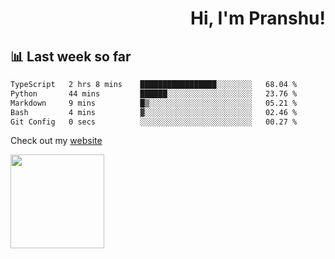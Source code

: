 <div align="right" >
   
   <H1>Hi, I'm Pranshu!</H1>

</div>

## 📊 Last week so far
<!--START_SECTION:waka-->

```txt
TypeScript   2 hrs 8 mins    █████████████████░░░░░░░░   68.04 %
Python       44 mins         ██████░░░░░░░░░░░░░░░░░░░   23.76 %
Markdown     9 mins          █▒░░░░░░░░░░░░░░░░░░░░░░░   05.21 %
Bash         4 mins          ▓░░░░░░░░░░░░░░░░░░░░░░░░   02.46 %
Git Config   0 secs          ░░░░░░░░░░░░░░░░░░░░░░░░░   00.27 %
```

<!--END_SECTION:waka-->

Check out my [website](https://pranshu05.vercel.app)

<img align="left" width="150" src="https://user-images.githubusercontent.com/70943732/209951571-93b7afe5-f523-4683-b725-5d94b287e94e.png">

